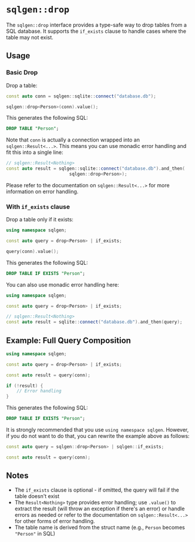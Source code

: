 # `sqlgen::drop` 

The `sqlgen::drop` interface provides a type-safe way to drop tables from a SQL database. It supports the `if_exists` clause to handle cases where the table may not exist.

## Usage

### Basic Drop

Drop a table:

```cpp
const auto conn = sqlgen::sqlite::connect("database.db");

sqlgen::drop<Person>(conn).value();
```

This generates the following SQL:

```sql
DROP TABLE "Person";
```

Note that `conn` is actually a connection wrapped into an `sqlgen::Result<...>`.
This means you can use monadic error handling and fit this into a single line:

```cpp
// sqlgen::Result<Nothing>
const auto result = sqlgen::sqlite::connect("database.db").and_then(
                        sqlgen::drop<Person>);
```

Please refer to the documentation on `sqlgen::Result<...>` for more information on error handling.

### With `if_exists` clause

Drop a table only if it exists:

```cpp
using namespace sqlgen;

const auto query = drop<Person> | if_exists;

query(conn).value();
```

This generates the following SQL:

```sql
DROP TABLE IF EXISTS "Person";
```

You can also use monadic error handling here:

```cpp
using namespace sqlgen;

const auto query = drop<Person> | if_exists;

// sqlgen::Result<Nothing>
const auto result = sqlite::connect("database.db").and_then(query);
```

## Example: Full Query Composition

```cpp
using namespace sqlgen;

const auto query = drop<Person> | if_exists;

const auto result = query(conn);

if (!result) {
    // Error handling
}
```

This generates the following SQL:

```sql
DROP TABLE IF EXISTS "Person";
```

It is strongly recommended that you use `using namespace sqlgen`. However,
if you do not want to do that, you can rewrite the example above as follows:

```cpp
const auto query = sqlgen::drop<Person> | sqlgen::if_exists;

const auto result = query(conn);
```

## Notes

- The `if_exists` clause is optional - if omitted, the query will fail if the table doesn't exist
- The `Result<Nothing>` type provides error handling; use `.value()` to extract the result (will throw an exception if there's an error) or handle errors as needed or refer to the documentation on `sqlgen::Result<...>` for other forms of error handling.
- The table name is derived from the struct name (e.g., `Person` becomes `"Person"` in SQL)


